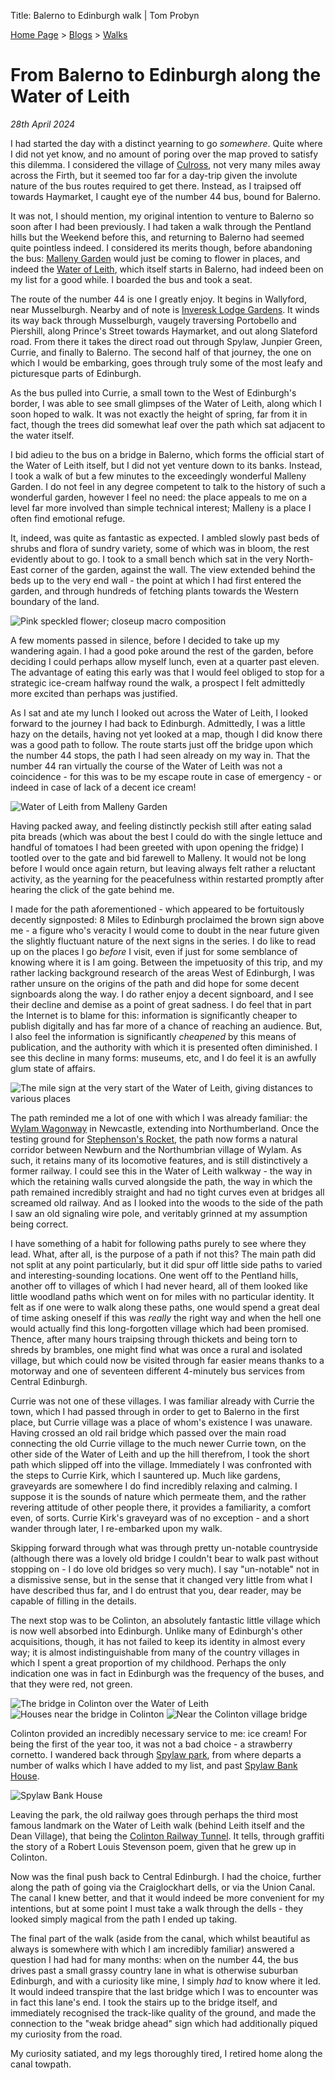 Title: Balerno to Edinburgh walk | Tom Probyn

[Home Page](https://tomprobyn.uk) > [Blogs](https://tomprobyn.uk/blogs) > [Walks](https://tomprobyn.uk/blogs/walks)

# From Balerno to Edinburgh along the Water of Leith
*28th April 2024*

I had started the day with a distinct yearning to go *somewhere*. Quite where I did not yet know, and no amount of poring over the map proved to satisfy this dilemma. I considered the village of [Culross](https://www.nts.org.uk/visit/places/culross), not very many miles away across the Firth, but it seemed too far for a day-trip given the involute nature of the bus routes required to get there. Instead, as I traipsed off towards Haymarket, I caught eye of the number 44 bus, bound for Balerno.

It was not, I should mention, my original intention to venture to Balerno so soon after I had been previously. I had taken a walk through the Pentland hills but the Weekend before this, and returning to Balerno had seemed quite pointless indeed. I considered its merits though, before abandoning the bus: [Malleny Garden](https://www.nts.org.uk/visit/places/malleny-garden) would just be coming to flower in places, and indeed the [Water of Leith](https://www.waterofleith.org.uk/), which itself starts in Balerno, had indeed been on my list for a good while. I boarded the bus and took a seat.

The route of the number 44 is one I greatly enjoy. It begins in Wallyford, near Musselburgh. Nearby and of note is [Inveresk Lodge Gardens](https://www.nts.org.uk/visit/places/inveresk-lodge-garden). It winds its way back through Musselburgh, vaugely traversing Portobello and Piershill, along Prince's Street towards Haymarket, and out along Slateford road. From there it takes the direct road out through Spylaw, Junpier Green, Currie, and finally to Balerno. The second half of that journey, the one on which I would be embarking, goes through truly some of the most leafy and picturesque parts of Edinburgh.

As the bus pulled into Currie, a small town to the West of Edinburgh's border, I was able to see small glimpses of the Water of Leith, along which I soon hoped to walk. It was not exactly the height of spring, far from it in fact, though the trees did somewhat leaf over the path which sat adjacent to the water itself. 

I bid adieu to the bus on a bridge in Balerno, which forms the official start of the Water of Leith itself, but I did not yet venture down to its banks. Instead, I took a walk of but a few minutes to the exceedingly wonderful Malleny Garden. I do not feel in any degree competent to talk to the history of such a wonderful garden, however I feel no need: the place appeals to me on a level far more involved than simple technical interest; Malleny is a place I often find emotional refuge.

It, indeed, was quite as fantastic as expected. I ambled slowly past beds of shrubs and flora of sundry variety, some of which was in bloom, the rest evidently about to go. I took to a small bench which sat in the very North-East corner of the garden, against the wall. The view extended behind the beds up to the very end wall - the point at which I had first entered the garden, and through hundreds of fetching plants towards the Western boundary of the land. 

![Pink speckled flower; closeup macro composition](../photos/malleny_garden_pink_speckled_flower.jpeg)

A few moments passed in silence, before I decided to take up my wandering again. I had a good poke around the rest of the garden, before deciding I could perhaps allow myself lunch, even at a quarter past eleven. The advantage of eating this early was that I would feel obliged to stop for a strategic ice-cream halfway round the walk, a prospect I felt admittedly more excited than perhaps was justified.

As I sat and ate my lunch I looked out across the Water of Leith, I looked forward to the journey I had back to Edinburgh. Admittedly, I was a little hazy on the details, having not yet looked at a map, though I did know there was a good path to follow. The route starts just off the bridge upon which the number 44 stops, the path I had seen already on my way in. That the number 44 ran virtually the course of the Water of Leith was not a coincidence - for this was to be my escape route in case of emergency - or indeed in case of lack of a decent ice cream!

![Water of Leith from Malleny Garden](../photos/malleny_garden_water_of_leith.jpeg)

Having packed away, and feeling distinctly peckish still after eating salad pita breads (which was about the best I could do with the single lettuce and handful of tomatoes I had been greeted with upon opening the fridge) I tootled over to the gate and bid farewell to Malleny. It would not be long before I would once again return, but leaving always felt rather a reluctant activity, as the yearning for the peacefulness within restarted promptly after hearing the click of the gate behind me.

I made for the path aforementioned - which appeared to be fortuitously decently signposted: 8 Miles to Edinburgh proclaimed the brown sign above me - a figure who's veracity I would come to doubt in the near future given the slightly fluctuant nature of the next signs in the series. I do like to read up on the places I go *before* I visit, even if just for some semblance of knowing where it is I am going. Between the impetuosity of this trip, and my rather lacking background research of the areas West of Edinburgh, I was rather unsure on the origins of the path and did hope for some decent signboards along the way. I do rather enjoy a decent signboard, and I see their decline and demise as a point of great sadness. I do feel that in part the Internet is to blame for this: information is significantly cheaper to publish digitally and has far more of a chance of reaching an audience. But, I also feel the information is significantly *cheapened* by this means of publication, and the authority with which it is presented often diminished. I see this decline in many forms: museums, etc, and I do feel it is an awfully glum state of affairs.

![The mile sign at the very start of the Water of Leith, giving distances to various places](../photos/mile_sign_water_of_leith_start.jpeg)

The path reminded me a lot of one with which I was already familiar: the [Wylam Wagonway](https://twsitelines.info/SMR/1032) in Newcastle, extending into Northumberland. Once the testing ground for [Stephenson's Rocket](https://www.britannica.com/topic/Rocket-locomotive), the path now forms a natural corridor between Newburn and the Northumbrian village of Wylam. As such, it retains many of its locomotive features, and is still distinctively a former railway. I could see this in the Water of Leith walkway - the way in which the retaining walls curved alongside the path, the way in which the path remained incredibly straight and had no tight curves even at bridges all screamed old railway. And as I looked into the woods to the side of the path I saw an old signaling wire pole, and veritably grinned at my assumption being correct.

I have something of a habit for following paths purely to see where they lead. What, after all, is the purpose of a path if not this? The main path did not split at any point particularly, but it did spur off little side paths to varied and interesting-sounding locations. One went off to the Pentland hills, another off to villages of which I had never heard, all of them looked like little woodland paths which went on for miles with no particular identity. It felt as if one were to walk along these paths, one would spend a great deal of time asking oneself if this was *really* the right way and when the hell one would actually find this long-forgotten village which had been promised. Thence, after many hours traipsing through thickets and being torn to shreds by brambles, one might find what was once a rural and isolated village, but which could now be visited through far easier means thanks to a motorway and one of seventeen different 4-minutely bus services from Central Edinburgh.

Currie was not one of these villages. I was familiar already with Currie the town, which I had passed through in order to get to Balerno in the first place, but Currie village was a place of whom's existence I was unaware. Having crossed an old rail bridge which passed over the main road connecting the old Currie village to the much newer Currie town, on the other side of the Water of Leith and up the hill therefrom, I took the short path which slipped off into the village. Immediately I was confronted with the steps to Currie Kirk, which I sauntered up. Much like gardens, graveyards are somewhere I do find incredibly relaxing and calming. I suppose it is the sounds of nature which permeate them, and the rather revering attitude of other people there, it provides a familiarity, a comfort even, of sorts. Currie Kirk's graveyard was of no exception - and a short wander through later, I re-embarked upon my walk.

Skipping forward through what was through pretty un-notable countryside (although there was a lovely old bridge I couldn't bear to walk past without stopping on - I do love old bridges so very much). I say "un-notable" not in a dismissive sense, but in the sense that it changed very little from what I have described thus far, and I do entrust that you, dear reader, may be capable of filling in the details.

The next stop was to be Colinton, an absolutely fantastic little village which is now well absorbed into Edinburgh. Unlike many of Edinburgh's other acquisitions, though, it has not failed to keep its identity in almost every way; it is almost indistinguishable from many of the country villages in which I spent a great proportion of my childhood. Perhaps the only indication one was in fact in Edinburgh was the frequency of the buses, and that they were red, not green. 

![The bridge in Colinton over the Water of Leith](../photos/colinton_village_bridge.jpeg)
![Houses near the bridge in Colinton](../photos/colinton_village_near_bridge.jpeg)
![Near the Colinton village bridge](../photos/colinton_village_houses.jpeg)

Colinton provided an incredibly necessary service to me: ice cream! For being the first of the year too, it was not a bad choice - a strawberry cornetto. I wandered back through [Spylaw park](https://www.woodlandtrust.org.uk/visiting-woods/woods/spylaw-park/), from where departs a number of walks which I have added to my list, and past [Spylaw Bank House](https://www.spylawbankhouse.com/).

![Spylaw Bank House](../photos/spylaw_house.jpeg)

Leaving the park, the old railway goes through perhaps the third most famous landmark on the Water of Leith walk (behind Leith itself and the Dean Village), that being the [Colinton Railway Tunnel](https://www.colintontunnel.org.uk/). It tells, through graffiti the story of a Robert Louis Stevenson poem, given that he grew up in Colinton.

Now was the final push back to Central Edinburgh. I had the choice, further along the path of going via the Craiglockhart dells, or via the Union Canal. The canal I knew better, and that it would indeed be more convenient for my intentions, but at some point I must take a walk through the dells - they looked simply magical from the path I ended up taking.

The final part of the walk (aside from the canal, which whilst beautiful as always is somewhere with which I am incredibly familiar) answered a question I had had for many months: when on the number 44, the bus drives past a small grassy country lane in what is otherwise suburban Edinburgh, and with a curiosity like mine, I simply *had* to know where it led. It would indeed transpire that the last bridge which I was to encounter was in fact this lane's end. I took the stairs up to the bridge itself, and immediately recognised the track-like quality of the ground, and made the connection to the "weak bridge ahead" sign which had additionally piqued my curiosity from the road.

My curiosity satiated, and my legs thoroughly tired, I retired home along the canal towpath. 

